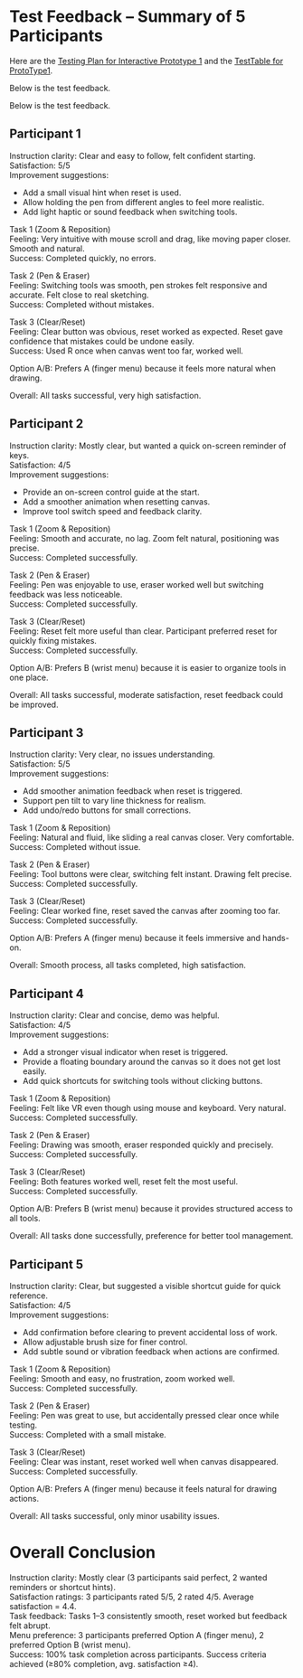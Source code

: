 # Test Feedback – Summary of 5 Participants

Here are the [Testing Plan for Interactive Prototype 1](./Testing%20Plan%20for%20IP1.pdf) and the [TestTable for ProtoType1](./TestTable%20for%20ProtoType1.pdf).

Below is the test feedback.


Below is the test feedback.

## Participant 1
Instruction clarity: Clear and easy to follow, felt confident starting.  
Satisfaction: 5/5  
Improvement suggestions:  
- Add a small visual hint when reset is used.  
- Allow holding the pen from different angles to feel more realistic.  
- Add light haptic or sound feedback when switching tools.  

Task 1 (Zoom & Reposition)  
Feeling: Very intuitive with mouse scroll and drag, like moving paper closer. Smooth and natural.  
Success: Completed quickly, no errors.  

Task 2 (Pen & Eraser)  
Feeling: Switching tools was smooth, pen strokes felt responsive and accurate. Felt close to real sketching.  
Success: Completed without mistakes.  

Task 3 (Clear/Reset)  
Feeling: Clear button was obvious, reset worked as expected. Reset gave confidence that mistakes could be undone easily.  
Success: Used R once when canvas went too far, worked well.  

Option A/B: Prefers A (finger menu) because it feels more natural when drawing.  

Overall: All tasks successful, very high satisfaction.

## Participant 2
Instruction clarity: Mostly clear, but wanted a quick on-screen reminder of keys.  
Satisfaction: 4/5  
Improvement suggestions:  
- Provide an on-screen control guide at the start.  
- Add a smoother animation when resetting canvas.  
- Improve tool switch speed and feedback clarity.  

Task 1 (Zoom & Reposition)  
Feeling: Smooth and accurate, no lag. Zoom felt natural, positioning was precise.  
Success: Completed successfully.  

Task 2 (Pen & Eraser)  
Feeling: Pen was enjoyable to use, eraser worked well but switching feedback was less noticeable.  
Success: Completed successfully.  

Task 3 (Clear/Reset)  
Feeling: Reset felt more useful than clear. Participant preferred reset for quickly fixing mistakes.  
Success: Completed successfully.  

Option A/B: Prefers B (wrist menu) because it is easier to organize tools in one place.  

Overall: All tasks successful, moderate satisfaction, reset feedback could be improved.

## Participant 3
Instruction clarity: Very clear, no issues understanding.  
Satisfaction: 5/5  
Improvement suggestions:  
- Add smoother animation feedback when reset is triggered.  
- Support pen tilt to vary line thickness for realism.  
- Add undo/redo buttons for small corrections.  

Task 1 (Zoom & Reposition)  
Feeling: Natural and fluid, like sliding a real canvas closer. Very comfortable.  
Success: Completed without issue.  

Task 2 (Pen & Eraser)  
Feeling: Tool buttons were clear, switching felt instant. Drawing felt precise.  
Success: Completed successfully.  

Task 3 (Clear/Reset)  
Feeling: Clear worked fine, reset saved the canvas after zooming too far.  
Success: Completed successfully.  

Option A/B: Prefers A (finger menu) because it feels immersive and hands-on.  

Overall: Smooth process, all tasks completed, high satisfaction.

## Participant 4
Instruction clarity: Clear and concise, demo was helpful.  
Satisfaction: 4/5  
Improvement suggestions:  
- Add a stronger visual indicator when reset is triggered.  
- Provide a floating boundary around the canvas so it does not get lost easily.  
- Add quick shortcuts for switching tools without clicking buttons.  

Task 1 (Zoom & Reposition)  
Feeling: Felt like VR even though using mouse and keyboard. Very natural.  
Success: Completed successfully.  

Task 2 (Pen & Eraser)  
Feeling: Drawing was smooth, eraser responded quickly and precisely.  
Success: Completed successfully.  

Task 3 (Clear/Reset)  
Feeling: Both features worked well, reset felt the most useful.  
Success: Completed successfully.  

Option A/B: Prefers B (wrist menu) because it provides structured access to all tools.  

Overall: All tasks done successfully, preference for better tool management.

## Participant 5
Instruction clarity: Clear, but suggested a visible shortcut guide for quick reference.  
Satisfaction: 4/5  
Improvement suggestions:  
- Add confirmation before clearing to prevent accidental loss of work.  
- Allow adjustable brush size for finer control.  
- Add subtle sound or vibration feedback when actions are confirmed.  

Task 1 (Zoom & Reposition)  
Feeling: Smooth and easy, no frustration, zoom worked well.  
Success: Completed successfully.  

Task 2 (Pen & Eraser)  
Feeling: Pen was great to use, but accidentally pressed clear once while testing.  
Success: Completed with a small mistake.  

Task 3 (Clear/Reset)  
Feeling: Clear was instant, reset worked well when canvas disappeared.  
Success: Completed successfully.  

Option A/B: Prefers A (finger menu) because it feels natural for drawing actions.  

Overall: All tasks successful, only minor usability issues.

# Overall Conclusion
Instruction clarity: Mostly clear (3 participants said perfect, 2 wanted reminders or shortcut hints).  
Satisfaction ratings: 3 participants rated 5/5, 2 rated 4/5. Average satisfaction = 4.4.  
Task feedback: Tasks 1–3 consistently smooth, reset worked but feedback felt abrupt.  
Menu preference: 3 participants preferred Option A (finger menu), 2 preferred Option B (wrist menu).  
Success: 100% task completion across participants. Success criteria achieved (≥80% completion, avg. satisfaction ≥4).
